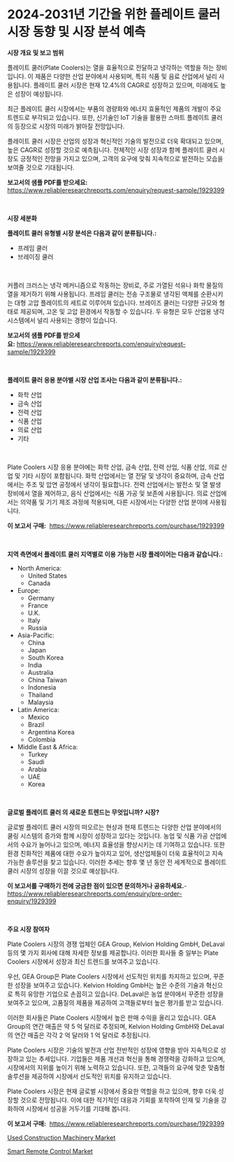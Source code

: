 <p><h1>2024-2031년 기간을 위한 플레이트 쿨러 시장 동향 및 시장 분석 예측</h1></p><p><strong>시장 개요 및 보고 범위</strong></p>
<p><p>플레이트 쿨러(Plate Coolers)는 열을 효율적으로 전달하고 냉각하는 역할을 하는 장비입니다. 이 제품은 다양한 산업 분야에서 사용되며, 특히 식품 및 음료 산업에서 널리 사용됩니다. 플레이트 쿨러 시장은 현재 12.4%의 CAGR로 성장하고 있으며, 미래에도 높은 성장이 예상됩니다. </p><p>최근 플레이트 쿨러 시장에서는 부품의 경량화와 에너지 효율적인 제품의 개발이 주요 트렌드로 부각되고 있습니다. 또한, 신기술인 IoT 기술을 활용한 스마트 플레이트 쿨러의 등장으로 시장의 미래가 밝아질 전망입니다. </p><p>플레이트 쿨러 시장은 산업의 성장과 혁신적인 기술의 발전으로 더욱 확대되고 있으며, 높은 CAGR로 성장할 것으로 예측됩니다. 전체적인 시장 성장과 함께 플레이트 쿨러 시장도 긍정적인 전망을 가지고 있으며, 고객의 요구에 맞춰 지속적으로 발전하는 모습을 보여줄 것으로 기대됩니다.</p></p>
<p><strong>보고서의 샘플 PDF를 받으세요:</strong> <a href="https://www.reliableresearchreports.com/enquiry/request-sample/1929399">https://www.reliableresearchreports.com/enquiry/request-sample/1929399</a></p>
<p>&nbsp;</p>
<p><strong>시장 세분화</strong></p>
<p><strong>플레이트 쿨러 유형별 시장 분석은 다음과 같이 분류됩니다.:</strong></p>
<p><ul><li>프레임 쿨러</li><li>브레이징 쿨러</li></ul></p>
<p>&nbsp;</p>
<p><p>커플러 크러스는 냉각 메커니즘으로 작동하는 장비로, 주로 가열된 석유나 화학 물질의 열을 제거하기 위해 사용됩니다. 프레임 쿨러는 전송 구조물로 냉각된 액체를 순환시키는 대형 고압 플레이트의 세트로 이루어져 있습니다. 브레이즈 쿨러는 다양한 규모와 형태로 제공되며, 고온 및 고압 환경에서 작동할 수 있습니다. 두 유형은 모두 산업용 냉각 시스템에서 널리 사용되는 경향이 있습니다.</p></p>
<p><strong>보고서의 샘플 PDF를 받으세요:</strong>&nbsp;<a href="https://www.reliableresearchreports.com/enquiry/request-sample/1929399">https://www.reliableresearchreports.com/enquiry/request-sample/1929399</a></p>
<p>&nbsp;</p>
<p><strong> 플레이트 쿨러 응용 분야별 시장 산업 조사는 다음과 같이 분류됩니다.:</strong></p>
<p><ul><li>화학 산업</li><li>금속 산업</li><li>전력 산업</li><li>식품 산업</li><li>의료 산업</li><li>기타</li></ul></p>
<p>&nbsp;</p>
<p><p>Plate Coolers 시장 응용 분야에는 화학 산업, 금속 산업, 전력 산업, 식품 산업, 의료 산업 및 기타 시장이 포함됩니다. 화학 산업에서는 열 전달 및 냉각이 중요하며, 금속 산업에서는 주조 및 압연 공정에서 냉각이 필요합니다. 전력 산업에서는 발전소 및 열 발생 장비에서 열을 제어하고, 음식 산업에서는 식품 가공 및 보존에 사용됩니다. 의료 산업에서는 의약품 및 기기 제조 과정에 적용되며, 다른 시장에서는 다양한 산업 분야에 사용됩니다.</p></p>
<p><strong>이 보고서 구매:</strong>&nbsp; <a href="https://www.reliableresearchreports.com/purchase/1929399">https://www.reliableresearchreports.com/purchase/1929399</a></p>
<p>&nbsp;</p>
<p><strong>지역 측면에서 플레이트 쿨러 지역별로 이용 가능한 시장 플레이어는 다음과 같습니다.:</strong></p>
<p><ul>
    <li>
        North America:
        <ul>
            <li>United States</li>
            <li>Canada</li>
        </ul>
    </li>
    <li>
        Europe:
        <ul>
            <li>Germany</li>
            <li>France</li>
            <li>U.K.</li>
            <li>Italy</li>
            <li>Russia</li>
        </ul>
    </li>
    <li>
        Asia-Pacific:
        <ul>
            <li>China</li>
            <li>Japan</li>
            <li>South Korea</li>
            <li>India</li>
            <li>Australia</li>
            <li>China Taiwan</li>
            <li>Indonesia</li>
            <li>Thailand</li>
            <li>Malaysia</li>
        </ul>
    </li>
    <li>
        Latin America:
        <ul>
            <li>Mexico</li>
            <li>Brazil</li>
            <li>Argentina Korea</li>
            <li>Colombia</li>
        </ul>
    </li>
    <li>
        Middle East & Africa:
        <ul>
            <li>Turkey</li>
            <li>Saudi</li>
            <li>Arabia</li>
            <li>UAE</li>
            <li>Korea</li>
        </ul>
    </li>
    </ul></p>
<p>&nbsp;</p>
<p><strong>글로벌 플레이트 쿨러 의 새로운 트렌드는 무엇입니까? 시장?</strong></p>
<p><p>글로벌 플레이트 쿨러 시장의 떠오르는 현상과 현재 트렌드는 다양한 산업 분야에서의 쿨링 시스템의 증가와 함께 시장이 성장하고 있다는 것입니다. 농업 및 식품 가공 산업에서의 수요가 늘어나고 있으며, 에너지 효율성을 향상시키는 데 기여하고 있습니다. 또한 환경 친화적인 제품에 대한 수요가 높아지고 있어, 생산업체들이 더욱 효율적이고 지속 가능한 솔루션을 찾고 있습니다. 이러한 추세는 향후 몇 년 동안 전 세계적으로 플레이트 쿨러 시장의 성장을 이끌 것으로 예상됩니다.</p></p>
<p><strong>이 보고서를 구매하기 전에 궁금한 점이 있으면 문의하거나 공유하세요.</strong>- <a href="https://www.reliableresearchreports.com/enquiry/pre-order-enquiry/1929399">https://www.reliableresearchreports.com/enquiry/pre-order-enquiry/1929399</a></p>
<p>&nbsp;</p>
<p><strong>주요 시장 참여자</strong></p>
<p><p>Plate Coolers 시장의 경쟁 업체인 GEA Group, Kelvion Holding GmbH, DeLaval 등의 몇 가지 회사에 대해 자세한 정보를 제공합니다. 이러한 회사들 중 일부는 Plate Coolers 시장에서 성장과 최신 트렌드를 보여주고 있습니다.</p><p>우선, GEA Group은 Plate Coolers 시장에서 선도적인 위치를 차지하고 있으며, 꾸준한 성장을 보여주고 있습니다. Kelvion Holding GmbH는 높은 수준의 기술과 혁신으로 특히 유망한 기업으로 손꼽히고 있습니다. DeLaval은 농업 분야에서 꾸준한 성장을 보여주고 있으며, 고품질의 제품을 제공하여 고객들로부터 높은 평가를 받고 있습니다.</p><p>이러한 회사들은 Plate Coolers 시장에서 높은 판매 수익을 올리고 있습니다. GEA Group의 연간 매출은 약 5 억 달러로 추정되며, Kelvion Holding GmbH와 DeLaval의 연간 매출은 각각 2 억 달러와 1 억 달러로 추정됩니다.</p><p>Plate Coolers 시장은 기술의 발전과 산업 전반적인 성장에 영향을 받아 지속적으로 성장하고 있는 추세입니다. 기업들은 제품 개선과 혁신을 통해 경쟁력을 강화하고 있으며, 시장에서의 지위를 높이기 위해 노력하고 있습니다. 또한, 고객들의 요구에 맞춘 맞춤형 솔루션을 제공하여 시장에서 선도적인 위치를 유지하고 있습니다.</p><p>Plate Coolers 시장은 현재 글로벌 시장에서 중요한 역할을 하고 있으며, 향후 더욱 성장할 것으로 전망됩니다. 이에 대한 적기적인 대응과 기회를 포착하여 인재 및 기술을 강화하여 시장에서 성공을 거두기를 기대해 봅니다.</p></p>
<p><strong>이 보고서 구매:</strong>&nbsp;&nbsp;<a href="https://www.reliableresearchreports.com/purchase/1929399">https://www.reliableresearchreports.com/purchase/1929399</a></p>
<p><p><a href="https://view.publitas.com/reportprime-1/used-construction-machinery-market-provides-detailed-segmentation-of-this-market-based-on-type-application-and-region-and-forecast-for-the-period-from-2024-2031/">Used Construction Machinery Market</a></p><p><a href="https://view.publitas.com/reportprime-1/smart-remote-control-market-size-evaluating-its-market-trends-growth-and-projections-2024-2031/">Smart Remote Control Market</a></p></p>
